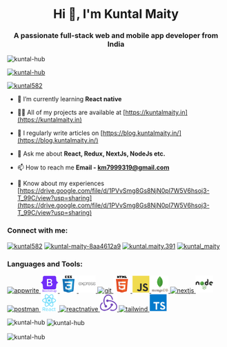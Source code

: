 <h1 align="center">Hi 👋, I'm Kuntal Maity</h1>
<h3 align="center">A passionate full-stack web and mobile app developer from India</h3>

<p align="left"> <img src="https://komarev.com/ghpvc/?username=kuntal-hub&label=Profile%20views&color=0e75b6&style=flat" alt="kuntal-hub" /> </p>

<p align="left"> <a href="https://github.com/ryo-ma/github-profile-trophy"><img src="https://github-profile-trophy.vercel.app/?username=kuntal-hub" alt="kuntal-hub" /></a> </p>

<p align="left"> <a href="https://twitter.com/kuntal582" target="blank"><img src="https://img.shields.io/twitter/follow/kuntal582?logo=twitter&style=for-the-badge" alt="kuntal582" /></a> </p>

- 🌱 I’m currently learning **React native**

- 👨‍💻 All of my projects are available at [https://kuntalmaity.in](https://kuntalmaity.in)

- 📝 I regularly write articles on [https://blog.kuntalmaity.in/](https://blog.kuntalmaity.in/)

- 💬 Ask me about **React, Redux, NextJs, NodeJs etc.**

- 📫 How to reach me **Email - km7999319@gmail.com**

- 📄 Know about my experiences [https://drive.google.com/file/d/1PVvSmg8Gs8NjN0pl7W5V6hsoj3-T_99C/view?usp=sharing](https://drive.google.com/file/d/1PVvSmg8Gs8NjN0pl7W5V6hsoj3-T_99C/view?usp=sharing)

<h3 align="left">Connect with me:</h3>
<p align="left">
<a href="https://twitter.com/kuntal582" target="blank"><img align="center" src="https://raw.githubusercontent.com/rahuldkjain/github-profile-readme-generator/master/src/images/icons/Social/twitter.svg" alt="kuntal582" height="30" width="40" /></a>
<a href="https://linkedin.com/in/kuntal-maity-8aa4612a9" target="blank"><img align="center" src="https://raw.githubusercontent.com/rahuldkjain/github-profile-readme-generator/master/src/images/icons/Social/linked-in-alt.svg" alt="kuntal-maity-8aa4612a9" height="30" width="40" /></a>
<a href="https://instagram.com/kuntal.maity.391" target="blank"><img align="center" src="https://raw.githubusercontent.com/rahuldkjain/github-profile-readme-generator/master/src/images/icons/Social/instagram.svg" alt="kuntal.maity.391" height="30" width="40" /></a>
<a href="https://www.leetcode.com/kuntal_maity" target="blank"><img align="center" src="https://raw.githubusercontent.com/rahuldkjain/github-profile-readme-generator/master/src/images/icons/Social/leet-code.svg" alt="kuntal_maity" height="30" width="40" /></a>
</p>

<h3 align="left">Languages and Tools:</h3>
<p align="left"> <a href="https://appwrite.io" target="_blank" rel="noreferrer"> <img src="https://www.vectorlogo.zone/logos/appwriteio/appwriteio-icon.svg" alt="appwrite" width="40" height="40"/> </a> <a href="https://getbootstrap.com" target="_blank" rel="noreferrer"> <img src="https://raw.githubusercontent.com/devicons/devicon/master/icons/bootstrap/bootstrap-plain-wordmark.svg" alt="bootstrap" width="40" height="40"/> </a> <a href="https://www.w3schools.com/css/" target="_blank" rel="noreferrer"> <img src="https://raw.githubusercontent.com/devicons/devicon/master/icons/css3/css3-original-wordmark.svg" alt="css3" width="40" height="40"/> </a> <a href="https://expressjs.com" target="_blank" rel="noreferrer"> <img src="https://raw.githubusercontent.com/devicons/devicon/master/icons/express/express-original-wordmark.svg" alt="express" width="40" height="40"/> </a> <a href="https://git-scm.com/" target="_blank" rel="noreferrer"> <img src="https://www.vectorlogo.zone/logos/git-scm/git-scm-icon.svg" alt="git" width="40" height="40"/> </a> <a href="https://www.w3.org/html/" target="_blank" rel="noreferrer"> <img src="https://raw.githubusercontent.com/devicons/devicon/master/icons/html5/html5-original-wordmark.svg" alt="html5" width="40" height="40"/> </a> <a href="https://developer.mozilla.org/en-US/docs/Web/JavaScript" target="_blank" rel="noreferrer"> <img src="https://raw.githubusercontent.com/devicons/devicon/master/icons/javascript/javascript-original.svg" alt="javascript" width="40" height="40"/> </a> <a href="https://www.mongodb.com/" target="_blank" rel="noreferrer"> <img src="https://raw.githubusercontent.com/devicons/devicon/master/icons/mongodb/mongodb-original-wordmark.svg" alt="mongodb" width="40" height="40"/> </a> <a href="https://nextjs.org/" target="_blank" rel="noreferrer"> <img src="https://cdn.worldvectorlogo.com/logos/nextjs-2.svg" alt="nextjs" width="40" height="40"/> </a> <a href="https://nodejs.org" target="_blank" rel="noreferrer"> <img src="https://raw.githubusercontent.com/devicons/devicon/master/icons/nodejs/nodejs-original-wordmark.svg" alt="nodejs" width="40" height="40"/> </a> <a href="https://postman.com" target="_blank" rel="noreferrer"> <img src="https://www.vectorlogo.zone/logos/getpostman/getpostman-icon.svg" alt="postman" width="40" height="40"/> </a> <a href="https://reactjs.org/" target="_blank" rel="noreferrer"> <img src="https://raw.githubusercontent.com/devicons/devicon/master/icons/react/react-original-wordmark.svg" alt="react" width="40" height="40"/> </a> <a href="https://reactnative.dev/" target="_blank" rel="noreferrer"> <img src="https://reactnative.dev/img/header_logo.svg" alt="reactnative" width="40" height="40"/> </a> <a href="https://redux.js.org" target="_blank" rel="noreferrer"> <img src="https://raw.githubusercontent.com/devicons/devicon/master/icons/redux/redux-original.svg" alt="redux" width="40" height="40"/> </a> <a href="https://tailwindcss.com/" target="_blank" rel="noreferrer"> <img src="https://www.vectorlogo.zone/logos/tailwindcss/tailwindcss-icon.svg" alt="tailwind" width="40" height="40"/> </a> <a href="https://www.typescriptlang.org/" target="_blank" rel="noreferrer"> <img src="https://raw.githubusercontent.com/devicons/devicon/master/icons/typescript/typescript-original.svg" alt="typescript" width="40" height="40"/> </a> </p>

<p><img align="left" src="https://github-readme-stats.vercel.app/api/top-langs?username=kuntal-hub&show_icons=true&locale=en&layout=compact" alt="kuntal-hub" /></p>

<p>&nbsp;<img align="center" src="https://github-readme-stats.vercel.app/api?username=kuntal-hub&show_icons=true&locale=en" alt="kuntal-hub" /></p>

<p><img align="center" src="https://github-readme-streak-stats.herokuapp.com/?user=kuntal-hub&" alt="kuntal-hub" /></p>
